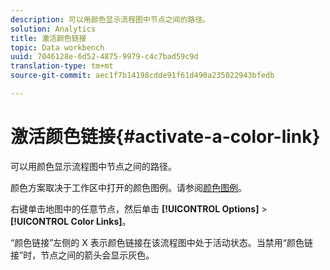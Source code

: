 ```yaml
---
description: 可以用颜色显示流程图中节点之间的路径。
solution: Analytics
title: 激活颜色链接
topic: Data workbench
uuid: 7046128e-6d52-4875-9979-c4c7bad59c9d
translation-type: tm+mt
source-git-commit: aec1f7b14198cdde91f61d490a235022943bfedb

---
```



# 激活颜色链接{#activate-a-color-link}

可以用颜色显示流程图中节点之间的路径。

颜色方案取决于工作区中打开的颜色图例。请参阅[颜色图例](../../../../home/c-get-started/c-analysis-vis/c-legends/c-color-leg.md#concept-f84d51dc0d6547f981d0642fc2d01358)。

右键单击地图中的任意节点，然后单击 **[!UICONTROL Options]** > **[!UICONTROL Color Links]**。

“颜色链接”左侧的 X 表示颜色链接在该流程图中处于活动状态。当禁用“颜色链接”时，节点之间的箭头会显示灰色。
